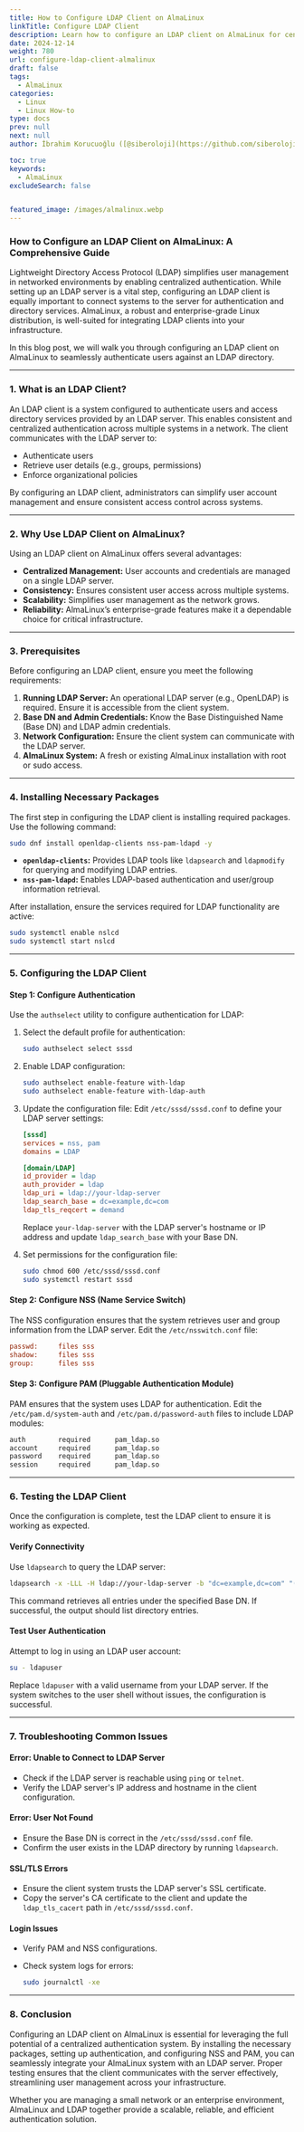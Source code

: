 ```yaml
---
title: How to Configure LDAP Client on AlmaLinux
linkTitle: Configure LDAP Client
description: Learn how to configure an LDAP client on AlmaLinux for centralized authentication. Follow this step-by-step guide to integrate LDAP and streamline user management.
date: 2024-12-14
weight: 780
url: configure-ldap-client-almalinux
draft: false
tags:
  - AlmaLinux
categories:
  - Linux
  - Linux How-to
type: docs
prev: null
next: null
author: İbrahim Korucuoğlu ([@siberoloji](https://github.com/siberoloji))

toc: true
keywords:
  - AlmaLinux
excludeSearch: false


featured_image: /images/almalinux.webp
---
```

### How to Configure an LDAP Client on AlmaLinux: A Comprehensive Guide

Lightweight Directory Access Protocol (LDAP) simplifies user management in networked environments by enabling centralized authentication. While setting up an LDAP server is a vital step, configuring an LDAP client is equally important to connect systems to the server for authentication and directory services. AlmaLinux, a robust and enterprise-grade Linux distribution, is well-suited for integrating LDAP clients into your infrastructure.

In this blog post, we will walk you through configuring an LDAP client on AlmaLinux to seamlessly authenticate users against an LDAP directory.

---

### **1. What is an LDAP Client?**

An LDAP client is a system configured to authenticate users and access directory services provided by an LDAP server. This enables consistent and centralized authentication across multiple systems in a network. The client communicates with the LDAP server to:

- Authenticate users
- Retrieve user details (e.g., groups, permissions)
- Enforce organizational policies

By configuring an LDAP client, administrators can simplify user account management and ensure consistent access control across systems.

---

### **2. Why Use LDAP Client on AlmaLinux?**

Using an LDAP client on AlmaLinux offers several advantages:

- **Centralized Management:** User accounts and credentials are managed on a single LDAP server.
- **Consistency:** Ensures consistent user access across multiple systems.
- **Scalability:** Simplifies user management as the network grows.
- **Reliability:** AlmaLinux’s enterprise-grade features make it a dependable choice for critical infrastructure.

---

### **3. Prerequisites**

Before configuring an LDAP client, ensure you meet the following requirements:

1. **Running LDAP Server:** An operational LDAP server (e.g., OpenLDAP) is required. Ensure it is accessible from the client system.
2. **Base DN and Admin Credentials:** Know the Base Distinguished Name (Base DN) and LDAP admin credentials.
3. **Network Configuration:** Ensure the client system can communicate with the LDAP server.
4. **AlmaLinux System:** A fresh or existing AlmaLinux installation with root or sudo access.

---

### **4. Installing Necessary Packages**

The first step in configuring the LDAP client is installing required packages. Use the following command:

```bash
sudo dnf install openldap-clients nss-pam-ldapd -y
```

- **`openldap-clients`:** Provides LDAP tools like `ldapsearch` and `ldapmodify` for querying and modifying LDAP entries.
- **`nss-pam-ldapd`:** Enables LDAP-based authentication and user/group information retrieval.

After installation, ensure the services required for LDAP functionality are active:

```bash
sudo systemctl enable nslcd
sudo systemctl start nslcd
```

---

### **5. Configuring the LDAP Client**

#### **Step 1: Configure Authentication**

Use the `authselect` utility to configure authentication for LDAP:

1. Select the default profile for authentication:

   ```bash
   sudo authselect select sssd
   ```

2. Enable LDAP configuration:

   ```bash
   sudo authselect enable-feature with-ldap
   sudo authselect enable-feature with-ldap-auth
   ```

3. Update the configuration file:
   Edit `/etc/sssd/sssd.conf` to define your LDAP server settings:

   ```ini
   [sssd]
   services = nss, pam
   domains = LDAP

   [domain/LDAP]
   id_provider = ldap
   auth_provider = ldap
   ldap_uri = ldap://your-ldap-server
   ldap_search_base = dc=example,dc=com
   ldap_tls_reqcert = demand
   ```

   Replace `your-ldap-server` with the LDAP server's hostname or IP address and update `ldap_search_base` with your Base DN.

4. Set permissions for the configuration file:

   ```bash
   sudo chmod 600 /etc/sssd/sssd.conf
   sudo systemctl restart sssd
   ```

#### **Step 2: Configure NSS (Name Service Switch)**

The NSS configuration ensures that the system retrieves user and group information from the LDAP server. Edit the `/etc/nsswitch.conf` file:

```ini
passwd:     files sss
shadow:     files sss
group:      files sss
```

#### **Step 3: Configure PAM (Pluggable Authentication Module)**

PAM ensures that the system uses LDAP for authentication. Edit the `/etc/pam.d/system-auth` and `/etc/pam.d/password-auth` files to include LDAP modules:

```bash
auth        required      pam_ldap.so
account     required      pam_ldap.so
password    required      pam_ldap.so
session     required      pam_ldap.so
```

---

### **6. Testing the LDAP Client**

Once the configuration is complete, test the LDAP client to ensure it is working as expected.

#### **Verify Connectivity**

Use `ldapsearch` to query the LDAP server:

```bash
ldapsearch -x -LLL -H ldap://your-ldap-server -b "dc=example,dc=com" "(objectclass=*)"
```

This command retrieves all entries under the specified Base DN. If successful, the output should list directory entries.

#### **Test User Authentication**

Attempt to log in using an LDAP user account:

```bash
su - ldapuser
```

Replace `ldapuser` with a valid username from your LDAP server. If the system switches to the user shell without issues, the configuration is successful.

---

### **7. Troubleshooting Common Issues**

#### **Error: Unable to Connect to LDAP Server**

- Check if the LDAP server is reachable using `ping` or `telnet`.
- Verify the LDAP server's IP address and hostname in the client configuration.

#### **Error: User Not Found**

- Ensure the Base DN is correct in the `/etc/sssd/sssd.conf` file.
- Confirm the user exists in the LDAP directory by running `ldapsearch`.

#### **SSL/TLS Errors**

- Ensure the client system trusts the LDAP server's SSL certificate.
- Copy the server's CA certificate to the client and update the `ldap_tls_cacert` path in `/etc/sssd/sssd.conf`.

#### **Login Issues**

- Verify PAM and NSS configurations.
- Check system logs for errors:

  ```bash
  sudo journalctl -xe
  ```

---

### **8. Conclusion**

Configuring an LDAP client on AlmaLinux is essential for leveraging the full potential of a centralized authentication system. By installing the necessary packages, setting up authentication, and configuring NSS and PAM, you can seamlessly integrate your AlmaLinux system with an LDAP server. Proper testing ensures that the client communicates with the server effectively, streamlining user management across your infrastructure.

Whether you are managing a small network or an enterprise environment, AlmaLinux and LDAP together provide a scalable, reliable, and efficient authentication solution.
